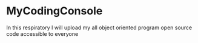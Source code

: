 # MyCodingConsole
In this respiratory I will upload my all object oriented program open source code accessible to everyone 
